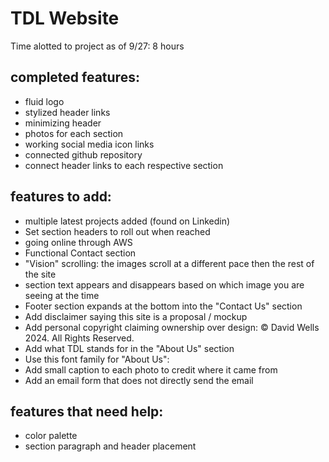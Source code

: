 # TDL Website
Time alotted to project as of 9/27: 8 hours

## completed features:
- fluid logo
- stylized header links
- minimizing header
- photos for each section
- working social media icon links
- connected github repository
- connect header links to each respective section

## features to add:
- multiple latest projects added (found on Linkedin)
- Set section headers to roll out when reached
- going online through AWS
- Functional Contact section
- "Vision" scrolling: the images scroll at a different pace then the rest of the site
- section text appears and disappears based on which image you are seeing at the time
- Footer section expands at the bottom into the "Contact Us" section
- Add disclaimer saying this site is a proposal / mockup
- Add personal copyright claiming ownership over design: © David Wells 2024. All Rights Reserved.
- Add what TDL stands for in the "About Us" section
- Use this font family for "About Us": 
- Add small caption to each photo to credit where it came from
- Add an email form that does not directly send the email

## features that need help:
- color palette
- section paragraph and header placement